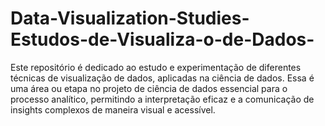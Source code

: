 # Data-Visualization-Studies-Estudos-de-Visualiza-o-de-Dados-
Este repositório é dedicado ao estudo e experimentação de diferentes técnicas de visualização de dados, aplicadas na ciência de dados. Essa é uma área ou etapa no projeto de ciência de dados essencial para o processo analítico, permitindo a interpretação eficaz e a comunicação de insights complexos de maneira visual e acessível.
